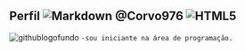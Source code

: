 ## Perfil      ![Markdown](https://img.shields.io/badge/Markdown-000?style=for-the-badge&logo=markdown)       @Corvo976 ![HTML5](https://img.shields.io/badge/HTML5-E34F26?style=for-the-badge&logo=html5&logoColor=white)
![githublogofundo](https://cdn.icon-icons.com/icons2/2429/PNG/512/github_logo_icon_147285.png)
```-sou iniciante na área de programação.```


